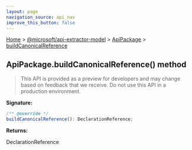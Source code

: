 ```yaml
---
layout: page
navigation_source: api_nav
improve_this_button: false
---
```



[Home](./index.md) &gt; [@microsoft/api-extractor-model](./api-extractor-model.md) &gt; [ApiPackage](./api-extractor-model.apipackage.md) &gt; [buildCanonicalReference](./api-extractor-model.apipackage.buildcanonicalreference.md)

## ApiPackage.buildCanonicalReference() method

> This API is provided as a preview for developers and may change based on feedback that we receive. Do not use this API in a production environment.
>


<b>Signature:</b>

```typescript
/** @override */
buildCanonicalReference(): DeclarationReference;
```
<b>Returns:</b>

DeclarationReference
